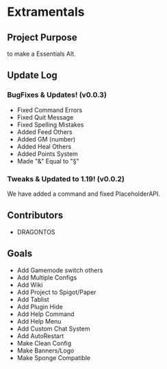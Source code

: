 # Extramentals

## Project Purpose
to make a Essentials Alt.

## Update Log
### BugFixes & Updates! (v0.0.3)
* Fixed Command Errors
* Fixed Quit Message
* Fixed Spelling Mistakes
* Added Feed Others
* Added GM (number)
* Added Heal Others
* Added Points System
* Made "&" Equal to "§"

### Tweaks & Updated to 1.19! (v0.0.2)
We have added a command and fixed PlaceholderAPI.

## Contributors
- DRAGONTOS

## Goals
 * Add Gamemode switch others
 * Add Multiple Configs
 * Add Wiki
 * Add Project to Spigot/Paper
 * Add Tablist
 * Add Plugin Hide
 * Add Help Command
 * Add Help Menu
 * Add Custom Chat System
 * Add AutoRestart
 * Make Clean Config
 * Make Banners/Logo
 * Make Sponge Compatible 
